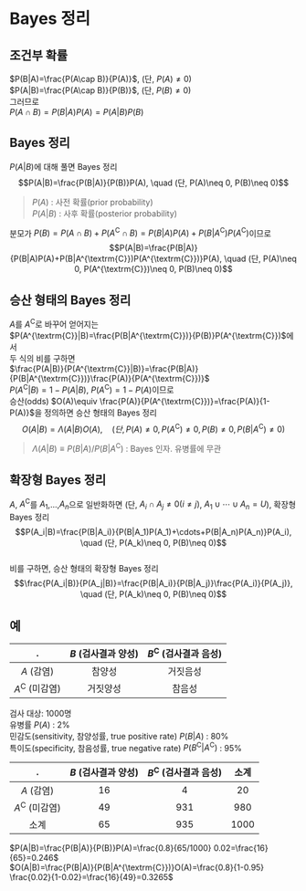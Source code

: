 # Bayes 정리

## 조건부 확률
$P(B|A)=\frac{P(A\cap B)}{P(A)}$, (단, $P(A)\neq 0$)  
$P(A|B)=\frac{P(A\cap B)}{P(B)}$, (단, $P(B)\neq 0$)  
그러므로  
$P(A\cap B)=P(B|A)P(A)=P(A|B)P(B)$  

## Bayes 정리  
$P(A|B)$에 대해 풀면 Bayes 정리   
$$P(A|B)=\frac{P(B|A)}{P(B)}P(A), \quad (단, P(A)\neq 0, P(B)\neq 0)$$  

> $P(A)$ : 사전 확률(prior probability)  
$P(A|B)$ : 사후 확률(posterior probability)  

분모가 $P(B)=P(A\cap B)+P(A^{\textrm{C}}\cap B)=P(B|A)P(A)+P(B|A^{\textrm{C}})P(A^{\textrm{C}})$이므로  
$$P(A|B)=\frac{P(B|A)}{P(B|A)P(A)+P(B|A^{\textrm{C}})P(A^{\textrm{C}})}P(A), \quad (단, P(A)\neq 0, P(A^{\textrm{C}})\neq 0, P(B)\neq 0)$$  

## 승산 형태의 Bayes 정리  
$A$를 $A^{\textrm{C}}$로 바꾸어 얻어지는  
$P(A^{\textrm{C}}|B)=\frac{P(B|A^{\textrm{C}})}{P(B)}P(A^{\textrm{C}})$에서  
두 식의 비를 구하면  
$\frac{P(A|B)}{P(A^{\textrm{C}}|B)}=\frac{P(B|A)}{P(B|A^{\textrm{C}})}\frac{P(A)}{P(A^{\textrm{C}})}$  
$P(A^{\textrm{C}}|B)=1-P(A|B)$, $P(A^{\textrm{C}})=1-P(A)$이므로  
승산(odds) $O(A)\equiv \frac{P(A)}{P(A^{\textrm{C}})}=\frac{P(A)}{1-P(A)}$을 정의하면 승산 형태의 Bayes 정리   
$$O(A|B)=\Lambda(A|B)O(A), \quad (단, P(A)\neq 0, P(A^{\textrm{C}})\neq 0, P(B)\neq 0, P(B|A^{\textrm{C}})\neq 0)$$  
> $\Lambda(A|B) \equiv P(B|A)/P(B|A^{\textrm{C}})$ : Bayes 인자. 유병률에 무관
 
## 확장형 Bayes 정리  
$A$, $A^{\textrm{C}}$를 $A_1$,...,$A_n$으로 일반화하면 (단, $A_i\cap A_j\neq 0 (i\neq j)$, $A_1\cup\cdots\cup A_n=U$), 확장형 Bayes 정리  
$$P(A_i|B)=\frac{P(B|A_i)}{P(B|A_1)P(A_1)+\cdots+P(B|A_n)P(A_n)}P(A_i), \quad (단, P(A_k)\neq 0, P(B)\neq 0)$$  
비를 구하면, 승산 형태의 확장형 Bayes 정리  
$$\frac{P(A_i|B)}{P(A_j|B)}=\frac{P(B|A_i)}{P(B|A_j)}\frac{P(A_i)}{P(A_j)}, \quad (단, P(A_k)\neq 0, P(B)\neq 0)$$  

## 예    

.    | $B$ (검사결과 양성) | $B^{\textrm{C}}$ (검사결과 음성)   
:---:|:---:|:---:   
$A$ (감염) | 참양성  | 거짓음성   
$A^{\textrm{C}}$ (미감염) | 거짓양성  | 참음성   

검사 대상: 1000명  
유병률 $P(A)$ : 2%  
민감도(sensitivity, 참양성률, true positive rate) $P(B|A)$ : 80%   
특이도(specificity, 참음성률, true negative rate) $P(B^{\textrm{C}}|A^{\textrm{C}})$ : 95%     

.    | $B$ (검사결과 양성) | $B^{\textrm{C}}$ (검사결과 음성) | 소계  
:---:|:---:|:---:|:---:   
$A$ (감염) | 16  | 4 | 20  
$A^{\textrm{C}}$ (미감염) | 49  | 931 | 980   
소계 |  65  |  935   |  1000  

$P(A|B)=\frac{P(B|A)}{P(B)}P(A)=\frac{0.8}{65/1000} 0.02=\frac{16}{65}=0.246$   
$O(A|B)=\frac{P(B|A)}{P(B|A^{\textrm{C}})}O(A)=\frac{0.8}{1-0.95} \frac{0.02}{1-0.02}=\frac{16}{49}=0.3265$

